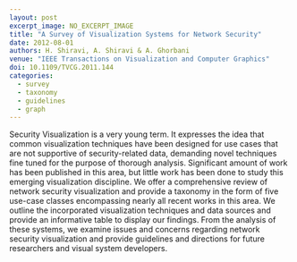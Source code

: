 ```yaml
---
layout: post
excerpt_image: NO_EXCERPT_IMAGE
title: "A Survey of Visualization Systems for Network Security"
date: 2012-08-01
authors: H. Shiravi, A. Shiravi & A. Ghorbani
venue: "IEEE Transactions on Visualization and Computer Graphics"
doi: 10.1109/TVCG.2011.144
categories:
  - survey
  - taxonomy
  - guidelines
  - graph
---
```

Security Visualization is a very young term. It expresses the idea that common visualization techniques have been designed for use cases that are not supportive of security-related data, demanding novel techniques fine tuned for the purpose of thorough analysis. Significant amount of work has been published in this area, but little work has been done to study this emerging visualization discipline. We offer a comprehensive review of network security visualization and provide a taxonomy in the form of five use-case classes encompassing nearly all recent works in this area. We outline the incorporated visualization techniques and data sources and provide an informative table to display our findings. From the analysis of these systems, we examine issues and concerns regarding network security visualization and provide guidelines and directions for future researchers and visual system developers.
